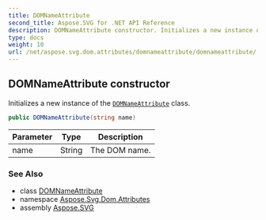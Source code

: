 ```yaml
---
title: DOMNameAttribute
second_title: Aspose.SVG for .NET API Reference
description: DOMNameAttribute constructor. Initializes a new instance of the DOMNameAttribute class
type: docs
weight: 10
url: /net/aspose.svg.dom.attributes/domnameattribute/domnameattribute/
---
```

## DOMNameAttribute constructor

Initializes a new instance of the [`DOMNameAttribute`](../) class.

```csharp
public DOMNameAttribute(string name)
```

| Parameter | Type | Description |
| --- | --- | --- |
| name | String | The DOM name. |

### See Also

* class [DOMNameAttribute](../)
* namespace [Aspose.Svg.Dom.Attributes](../../domnameattribute/)
* assembly [Aspose.SVG](../../../)
